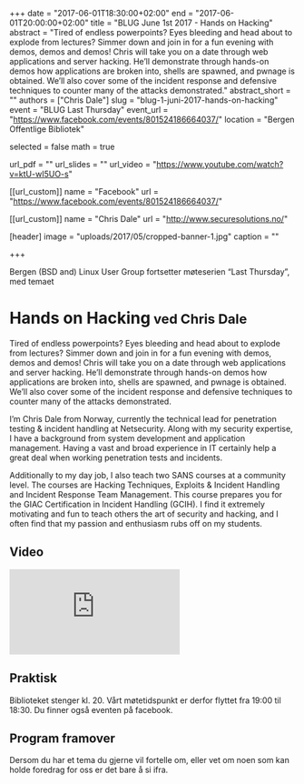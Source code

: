 +++
date = "2017-06-01T18:30:00+02:00"
end = "2017-06-01T20:00:00+02:00"
title = "BLUG June 1st 2017 - Hands on Hacking"
abstract = "Tired of endless powerpoints? Eyes bleeding and head about to explode from lectures? Simmer down and join in for a fun evening with demos, demos and demos! Chris will take you on a date through web applications and server hacking. He’ll demonstrate through hands-on demos how applications are broken into, shells are spawned, and pwnage is obtained. We’ll also cover some of the incident response and defensive techniques to counter many of the attacks demonstrated."
abstract_short = ""
authors = ["Chris Dale"]
slug = "blug-1-juni-2017-hands-on-hacking"
event = "BLUG Last Thursday"
event_url = "https://www.facebook.com/events/801524186664037/"
location = "Bergen Offentlige Bibliotek"

selected = false
math = true

url_pdf = ""
url_slides = ""
url_video = "https://www.youtube.com/watch?v=ktU-wI5UO-s"


[[url_custom]]
name = "Facebook"
url = "https://www.facebook.com/events/801524186664037/"


[[url_custom]]
name = "Chris Dale"
url = "http://www.securesolutions.no/"

[header]
image = "uploads/2017/05/cropped-banner-1.jpg"
caption = ""

+++

Bergen (BSD and) Linux User Group fortsetter møteserien “Last Thursday”,
med temaet
<h1 class="flex"><span>Hands on Hacking</span><small>
ved Chris Dale
</small></h1>
Tired of endless powerpoints? Eyes bleeding and head about to explode from lectures? Simmer down and join in for a fun evening with demos, demos and demos! Chris will take you on a date through web applications and server hacking. He’ll demonstrate through hands-on demos how applications are broken into, shells are spawned, and pwnage is obtained. We’ll also cover some of the incident response and defensive techniques to counter many of the attacks demonstrated.

I’m Chris Dale from Norway, currently the technical lead for penetration testing & incident handling at Netsecurity. Along with my security expertise, I have a background from system development and application management. Having a vast and broad experience in IT certainly help a great deal when working penetration tests and incidents.

Additionally to my day job, I also teach two SANS courses at a community level. The courses are Hacking Techniques, Exploits & Incident Handling and Incident Response Team Management. This course prepares you for the GIAC Certification in Incident Handling (GCIH). I find it extremely motivating and fun to teach others the art of security and hacking, and I often find that my passion and enthusiasm rubs off on my students.

## Video

<div class="video"><iframe src="https://www.youtube.com/embed/ktU-wI5UO-s" frameborder="0" allowfullscreen></iframe></div>

## Praktisk

Biblioteket stenger kl. 20. Vårt møtetidspunkt er derfor flyttet fra 19:00 til 18:30. Du finner også eventen på facebook.
## Program framover

Dersom du har et tema du gjerne vil fortelle om, eller vet om noen som kan holde foredrag for oss er det bare å si ifra.
